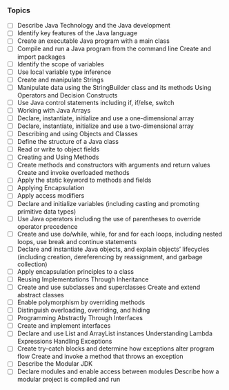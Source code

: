 ### Topics
- [ ] Describe Java Technology and the Java development 
- [ ] Identify key features of the Java language
- [ ] Create an executable Java program with a main class 
- [ ] Compile and run a Java program from the command line Create and import packages
- [ ] Identify the scope of variables
- [ ] Use local variable type inference
- [ ] Create and manipulate Strings
- [ ] Manipulate data using the StringBuilder class and its methods Using Operators and Decision Constructs
- [ ] Use Java control statements including if, if/else, switch
- [ ] Working with Java Arrays
- [ ] Declare, instantiate, initialize and use a one-dimensional array 
- [ ] Declare, instantiate, initialize and use a two-dimensional array 
- [ ] Describing and using Objects and Classes
- [ ] Define the structure of a Java class
- [ ] Read or write to object fields
- [ ] Creating and Using Methods
- [ ] Create methods and constructors with arguments and return values Create and invoke overloaded methods
- [ ] Apply the static keyword to methods and fields
- [ ] Applying Encapsulation
- [ ] Apply access modifiers
- [ ] Declare and initialize variables (including casting and promoting primitive data types)
- [ ] Use Java operators including the use of parentheses to override operator precedence
- [ ] Create and use do/while, while, for and for each loops, including nested loops, use break and continue statements
- [ ] Declare and instantiate Java objects, and explain objects’ lifecycles (including creation, dereferencing by reassignment, and garbage collection)
- [ ] Apply encapsulation principles to a class
- [ ] Reusing Implementations Through Inheritance
- [ ] Create and use subclasses and superclasses Create and extend abstract classes
- [ ] Enable polymorphism by overriding methods
- [ ] Distinguish overloading, overriding, and hiding
- [ ] Programming Abstractly Through Interfaces
- [ ] Create and implement interfaces
- [ ] Declare and use List and ArrayList instances Understanding Lambda Expressions Handling Exceptions
- [ ] Create try-catch blocks and determine how exceptions alter program flow Create and invoke a method that throws an exception
- [ ] Describe the Modular JDK
- [ ] Declare modules and enable access between modules Describe how a modular project is compiled and run